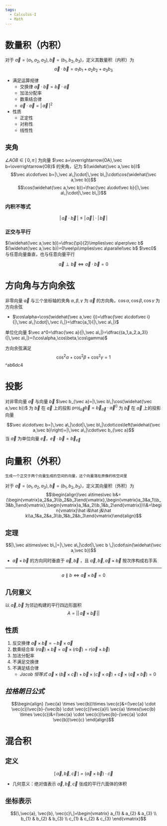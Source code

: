 ```yaml
---
tags:
  - Calculus-I
  - Math
---
```

# 数量积（内积）
对于 $\vec a=(a_1,a_2,a_3),\vec b=(b_1,b_2,b_3)$，定义其数量积（内积）为
$$\vec a\cdot\vec b=a_1b_1+a_2b_2+a_3b_3$$
- 满足运算规律
	- 交换律 $\vec a\cdot\vec b=\vec b\cdot\vec a$
	- 加法分配率
	- 数乘结合律
	- $\vec a\cdot\vec a=|\,\vec a\,|^2$
- 性质
	- 正定性
	- 对称性
	- 线性性
## 夹角
$\angle AOB\in[\,0,\pi\,]$ 为向量 $\vec a=\overrightarrow{OA},\vec b=\overrightarrow{OB}$ 的夹角，记为 $(\widehat{\vec a,\vec b})$ 
$$\vec a\cdot\vec b=|\,\vec a\,|\cdot|\,\vec b\,|\cdot\cos(\widehat{\vec a,\vec b})$$
$$\cos(\widehat{\vec a,\vec b})=\frac{\vec a\cdot\vec b}{|\,\vec a\,|\cdot|\,\vec b\,|}$$
### 内积不等式
$$|\,\vec a\cdot\vec b\,|\le|\,\vec a\,|\cdot|\,\vec b\,|$$
### 正交与平行
$(\widehat{\vec a,\vec b})=\dfrac{\pi}{2}\implies\vec a\perp\vec b$
$(\widehat{\vec a,\vec b})=0\vee\pi\implies\vec a\parallel\vec b$
$\vec0$ 与任意向量垂直，也与任意向量平行

$$\vec a\perp\vec b\iff\vec a\cdot\vec b=0$$

# 方向角与方向余弦
非零向量 $\vec a$ 与三个坐标轴的夹角 $\alpha,\beta,\gamma$ 为 $\vec a$ 的方向角，$\cos\alpha,\cos\beta,\cos\gamma$ 为方向余弦
- $\cos\alpha=\cos(\widehat{\vec a,\vec i})=\dfrac{\vec a\cdot\vec i}{|\,\vec a\,|\cdot|\,\vec i\,|}=\dfrac{a_1}{|\,\vec a\,|}$

单位化向量 $\vec a^0=\dfrac{\vec a}{|\,\vec a\,|}=\dfrac{(a_1,a_2,a_3)}{|\,\vec a\,|}=(\cos\alpha,\cos\beta,\cos\gamma)$

方向余弦满足$$\cos^2\alpha+\cos^2\beta+\cos^2\gamma=1$$ ^ab6dc4
# 投影
对非零向量 $\vec a$ 与向量 $\vec b$
$\vec b_{\vec a}=|\,\vec b\,|\cos(\widehat{\vec a,\vec b})$ 为 $\vec b$ 在 $\vec a$ 上的投影
$\mathrm{proj}_{\vec a}\vec b=\vec b_{\vec a}\cdot\vec a^0$ 为 $\vec b$ 在 $\vec a$ 上的投影向量

$$\vec a\cdot\vec b=|\,\vec a\,|\cdot|\,\vec b\,|\cdot\cos\left(\widehat{\vec a,\vec b}\right)=|\,\vec a\,|\cdot\vec b_{\vec a}$$
当 $\vec a$ 为单位向量 $\vec e$，$\vec e\cdot\vec b=\vec b_{\vec e}$
# 向量积（外积）
	生成一个正交于两个向量生成的空间的向量，这个向量落在原像的核空间里
对于 $\vec a=(a_1,a_2,a_3),\vec b=(b_1,b_2,b_3)$，定义其向量积（外积）为
$$\begin{align}\vec a\times\vec b&=(\begin{vmatrix}a_2&a_3\\b_2&b_3\end{vmatrix},\begin{vmatrix}a_3&a_1\\b_3&b_1\end{vmatrix},\begin{vmatrix}a_1&a_2\\b_1&b_2\end{vmatrix})\\&=\begin{vmatrix}\hat i&\hat j&\hat k\\a_1&a_2&a_3\\b_1&b_2&b_3\end{vmatrix}\end{align}$$
## 定理
$$|\,\vec a\times\vec b\,|=|\,\vec a\,|\cdot|\,\vec b
\,|\cdot\sin(\widehat{\vec a,\vec b})$$
- $\vec a\times\vec b$ 的方向同时垂直于 $\vec a,\vec b$ ，且 $\vec a,\vec b,\vec a\times\vec b$ 按次序构成右手系
***
$$a\parallel b\iff\vec a\times\vec b=0$$
## 几何意义
以 $\vec a,\vec b$ 为邻边构建的平行四边形面积 $$A=\left||\,\vec a\times\vec b\,|\right|$$ 
## 性质
1. 反交换律 $\vec a\times\vec b=-\,\vec b\times \vec a$
2. 数乘结合率 $(r\vec a)\times\vec b=\vec a\times(r\vec b)=r(\vec a\times\vec b)$
3. 加法分配率
4. 不满足交换律
5. 不满足结合律
	- *Jacob 恒等式* $\vec{a} \times(\vec{b} \times \vec{c})+\vec{b} \times(\vec{c} \times \vec{a})+\vec{c} \times(\vec{a} \times \vec{b})=0$
## *拉格朗日公式*
$$\begin{align}
(\vec{a} \times \vec{b})\times \vec{c}&=(\vec{a} \cdot \vec{c})\vec{b}-(\vec{b} \cdot \vec{c})\vec{a}\\
\vec{a} \times(\vec{b} \times \vec{c})&=(\vec{a} \cdot \vec{c})\vec{b}-(\vec{a} \cdot \vec{b})\vec{c}
\end{align}$$
# 混合积
## 定义
$$[\,\vec a,\vec b,\vec c\,]=(\vec a\times\vec b)\cdot\vec c$$
- 几何意义：绝对值表示 $\vec a,\vec b,\vec c$  张成的平行六面体的体积
## 坐标表示
$$[\,\vec{a}, \vec{b}, \vec{c}\,]=\begin{vmatrix}
a_{1} & a_{2} & a_{3} \\
b_{1} & b_{2} & b_{3} \\
c_{1} & c_{2} & c_{3}
\end{vmatrix}$$